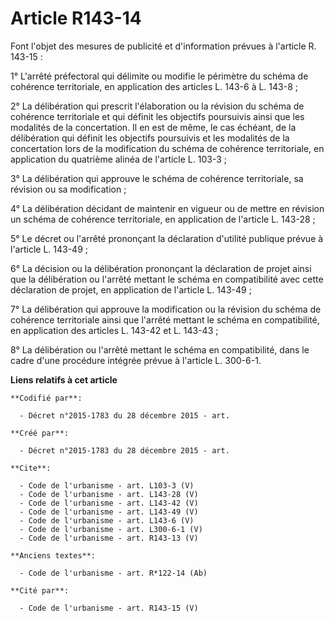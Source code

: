 # Article R143-14

Font l'objet des mesures de publicité et d'information prévues à l'article R. 143-15 : 

1° L'arrêté préfectoral qui délimite ou modifie le périmètre du schéma de cohérence territoriale, en application des articles
L. 143-6 à L. 143-8 ; 

2° La délibération qui prescrit l'élaboration ou la révision du schéma de cohérence territoriale et qui définit les objectifs
poursuivis ainsi que les modalités de la concertation. Il en est de même, le cas échéant, de la délibération qui définit les
objectifs poursuivis et les modalités de la concertation lors de la modification du schéma de cohérence territoriale, en
application du quatrième alinéa de l'article L. 103-3 ; 

3° La délibération qui approuve le schéma de cohérence territoriale, sa révision ou sa modification ; 

4° La délibération décidant de maintenir en vigueur ou de mettre en révision un schéma de cohérence territoriale, en
application de l'article L. 143-28 ; 

5° Le décret ou l'arrêté prononçant la déclaration d'utilité publique prévue à l'article L. 143-49 ; 

6° La décision ou la délibération prononçant la déclaration de projet ainsi que la délibération ou l'arrêté mettant le schéma
en compatibilité avec cette déclaration de projet, en application de l'article L. 143-49 ; 

7° La délibération qui approuve la modification ou la révision du schéma de cohérence territoriale ainsi que l'arrêté mettant
le schéma en compatibilité, en application des articles L. 143-42 et L. 143-43 ; 

8° La délibération ou l'arrêté mettant le schéma en compatibilité, dans le cadre d'une procédure intégrée prévue à l'article
L. 300-6-1.

**Liens relatifs à cet article**

	**Codifié par**:

	  - Décret n°2015-1783 du 28 décembre 2015 - art.

	**Créé par**:

	  - Décret n°2015-1783 du 28 décembre 2015 - art.

	**Cite**:

	  - Code de l'urbanisme - art. L103-3 (V)
	  - Code de l'urbanisme - art. L143-28 (V)
	  - Code de l'urbanisme - art. L143-42 (V)
	  - Code de l'urbanisme - art. L143-49 (V)
	  - Code de l'urbanisme - art. L143-6 (V)
	  - Code de l'urbanisme - art. L300-6-1 (V)
	  - Code de l'urbanisme - art. R143-13 (V)

	**Anciens textes**:

	  - Code de l'urbanisme - art. R*122-14 (Ab)

	**Cité par**:

	  - Code de l'urbanisme - art. R143-15 (V)
